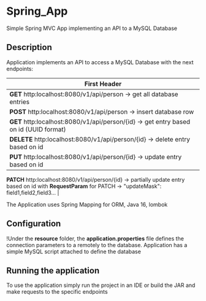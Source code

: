 # Spring_App
Simple Spring MVC App implementing an API to a MySQL Database 

## Description ##
Application implements an API to access a MySQL Database with the next endpoints:

First Header  | 
------------- |
**GET** http:localhost:8080/v1/api/person -> get all database entries  |
**POST** http:localhost:8080/v1/api/person -> insert database row |
**GET** http:localhost:8080/v1/api/person/{id} -> get entry based on id (UUID format) |
**DELETE** http:localhost:8080/v1/api/person/{id} -> delete entry based on id |
**PUT** http:localhost:8080/v1/api/person/{id} -> update entry based on id |
**PATCH** http:localhost:8080/v1/api/person/{id} -> partially update entry based on id with 
**RequestParam** for PATCH -> "updateMask": field1,field2,field3... | 

The Application uses Spring Mapping for ORM, Java 16, lombok

## Configuration ##

!Under the **resource** folder, the **application.properties** file defines the connection parameters to a remotely to the database. Application has a simple MySQL script attached to define the database 

## Running the application ##
To use the application simply run the project in an IDE or build the JAR and make requests to the specific endpoints




